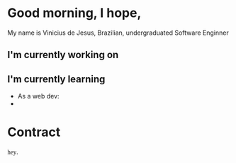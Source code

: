 # Good morning, I hope, 
My name is Vinicius de Jesus, Brazilian, undergraduated Software Enginner
## I'm currently working on
## I'm currently learning
- As a web dev:
- 
# Contract
<span style="font-family: Snell Roundhand, cursive">hey</span>.

<!--
**UnderwaterVillager/UnderwaterVillager** is a ✨ _special_ ✨ repository because its `README.md` (this file) appears on your GitHub profile.

Here are some ideas to get you started:

- 🔭 I’m currently working on ...
- 🌱 I’m currently learning ...
- 👯 I’m looking to collaborate on ...
- 🤔 I’m looking for help with ...
- 💬 Ask me about ...
- 📫 How to reach me: ...
- 😄 Pronouns: ...
- ⚡ Fun fact: ...
-->
